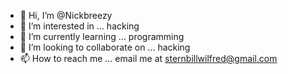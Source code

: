 - 👋 Hi, I’m @Nickbreezy
- 👀 I’m interested in ... hacking 
- 🌱 I’m currently learning ... programming 
- 💞️ I’m looking to collaborate on ... hacking 
- 📫 How to reach me ... email me at sternbillwilfred@gmail.com

<!---
Nickbreezy/Nickbreezy is a ✨ special ✨ repository because its `README.md` (this file) appears on your GitHub profile.
You can click the Preview link to take a look at your changes.
--->
